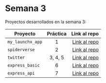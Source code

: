
# Semana 3 

Proyectos desarrollados en la semana 3:

| Proyecto | Práctica | Link al repo |
| ------------- |:-------------:| -----:|
|`my_launchx_app`|1|[Link al repo](https://github.com/JulnCaraveo/my_launchx_app.git)|
|`spiderverse`|2|[Link al repo](https://github.com/JulnCaraveo/spiderverse)|
|`twitter`|3, 4, 5|[Link al repo](https://github.com/JulnCaraveo/twitter)|
|`express_basic`|6|[Link al repo](https://github.com/JulnCaraveo/express_basic)|
|`express_api`|7|[Link al repo](https://github.com/LaunchX-InnovaccionVirtual/MissionNodeJS)|